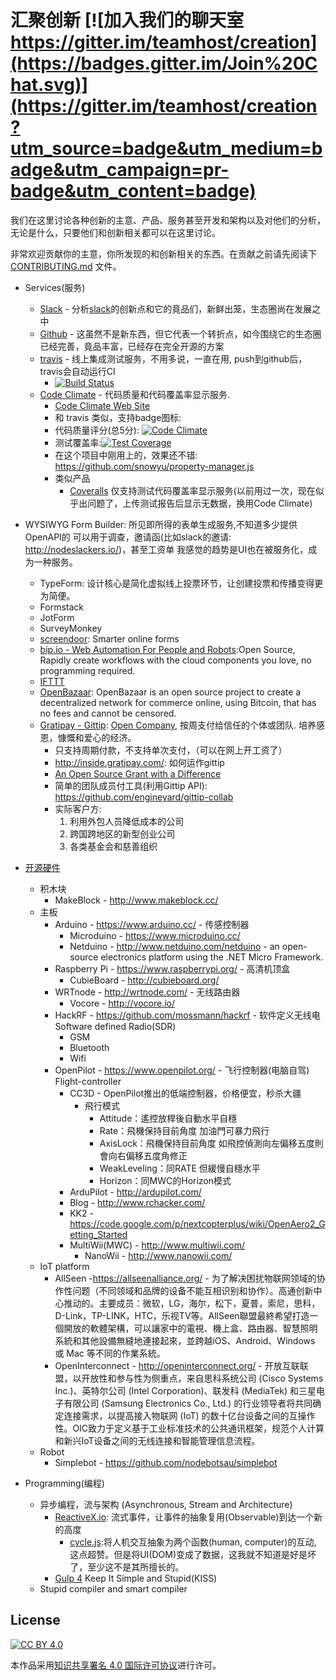 # 汇聚创新 [![加入我们的聊天室 https://gitter.im/teamhost/creation](https://badges.gitter.im/Join%20Chat.svg)](https://gitter.im/teamhost/creation?utm_source=badge&utm_medium=badge&utm_campaign=pr-badge&utm_content=badge)

我们在这里讨论各种创新的主意、产品、服务甚至开发和架构以及对他们的分析，无论是什么，只要他们和创新相关都可以在这里讨论。

非常欢迎贡献你的主意，你所发现的和创新相关的东西。在贡献之前请先阅读下 [CONTRIBUTING.md][contributing] 文件。


* Services(服务)
  * [Slack](service/slack.cn.md) - 分析[slack][slack]的创新点和它的竟品们，新鲜出笼，生态圈尚在发展之中
  * [Github]() - 这虽然不是新东西，但它代表一个转折点，如今围绕它的生态圈已经完善，竟品丰富，已经存在完全开源的方案
  * [travis](https://travis-ci.org) - 线上集成测试服务，不用多说，一直在用, push到github后， travis会自动运行CI
    * [![Build Status](https://img.shields.io/travis/snowyu/property-manager.js/master.svg)](http://travis-ci.org/snowyu/property-manager.js)
  * [Code Climate](service/codeclimate.md) - 代码质量和代码覆盖率显示服务.
    * [Code Climate Web Site][codeclimate]
    * 和 travis 类似，支持badge图标:
    * 代码质量评分(总5分): [![Code Climate](https://codeclimate.com/github/snowyu/property-manager.js/badges/gpa.svg)](https://codeclimate.com/github/snowyu/property-manager.js)
    * 测试覆盖率:[![Test Coverage](https://codeclimate.com/github/snowyu/property-manager.js/badges/coverage.svg)](https://codeclimate.com/github/snowyu/property-manager.js/coverage)
    * 在这个项目中刚用上的，效果还不错: https://github.com/snowyu/property-manager.js
    * 类似产品
      * [Coveralls](https://coveralls.io/) 仅支持测试代码覆盖率显示服务(以前用过一次，现在似乎出问题了，上传测试报告后显示无数据，换用Code Climate)
* WYSIWYG Form Builder: 所见即所得的表单生成服务,不知道多少提供OpenAPI的
    可以用于调查，邀请函(比如slack的邀请: http://nodeslackers.io/)，甚至工资单
    我感觉的趋势是UI也在被服务化，成为一种服务。
    * TypeForm: 设计核心是简化虚拟线上投票环节，让创建投票和传播变得更为简便。
    * Formstack
    * JotForm
    * SurveyMonkey
    * [screendoor](http://www.dobt.co/screendoor/): Smarter online forms
  * [bip.io - Web Automation For People and Robots](https://bip.io/):Open Source, Rapidly create workflows with the cloud components you love, no programming required.
  * [IFTTT](https://ifttt.com/)
  * [OpenBazaar](https://openbazaar.org/): OpenBazaar is an open source project to create a decentralized network for commerce online, using Bitcoin, that has no fees and cannot be censored.
  * [Gratipay - Gittip](https://gratipay.com): [Open Company][OpenCompany], 按周支付给信任的个体或团队. 培养感恩，慷慨和爱心的经济。
    * 只支持周期付款，不支持单次支付，（可以在网上开工资了）
    * http://inside.gratipay.com/: 如何运作gittip
    * [An Open Source Grant with a Difference](https://blog.engineyard.com/2014/gittip-open-source-grant)
    * 简单的团队成员付工具(利用Gittip API): https://github.com/engineyard/gittip-collab
    * 实际客户方:
      1. 利用外包人员降低成本的公司
      1. 跨国跨地区的新型创业公司
      1. 各类基金会和慈善组织
* [开源硬件](https://en.wikipedia.org/wiki/Open-source_hardware)
  * 积木块
    * MakeBlock - http://www.makeblock.cc/
  * 主板
    * Arduino - https://www.arduino.cc/ - 传感控制器
      * Microduino - https://www.microduino.cc/
      * Netduino - http://www.netduino.com/netduino - an open-source electronics platform using the .NET Micro Framework.
    * Raspberry Pi - https://www.raspberrypi.org/ - 高清机顶盒
      * CubieBoard - http://cubieboard.org/
    * WRTnode - http://wrtnode.com/ - 无线路由器
      * Vocore - http://vocore.io/
    * HackRF - https://github.com/mossmann/hackrf - 软件定义无线电 Software defined Radio(SDR)
      * GSM
      * Bluetooth
      * Wifi
    * OpenPilot - https://www.openpilot.org/ - 飞行控制器(电脑自驾) Flight-controller
      * CC3D - OpenPilot推出的低端控制器，价格便宜，秒杀大疆
        * 飛行模式
          * Attitude：遙控放桿後自動水平自穩
          * Rate：飛機保持目前角度 加油門可暴力飛行
          * AxisLock：飛機保持目前角度 如飛控偵測向左偏移五度則會向右偏移五度角修正
          * WeakLeveling：同RATE 但緩慢自穩水平
          * Horizon：同MWC的Horizon模式
      * ArduPilot - http://ardupilot.com/
      * Blog - http://www.rchacker.com/
      * KK2 - https://code.google.com/p/nextcopterplus/wiki/OpenAero2_Getting_Started
      * MultiWii(MWC) - http://www.multiwii.com/
        * NanoWii - http://www.nanowii.com/
  * IoT platform
    * AllSeen -https://allseenalliance.org/ - 为了解决困扰物联网领域的协作性问题（不同领域和品牌的设备不能互相识别和协作）。高通创新中心推动的。主要成员：微软，LG，海尔，松下，夏普，索尼，思科，D-Link，TP-LINK，HTC，乐视TV等。AllSeen聯盟最終希望打造一個開放的軟體架構，可以讓家中的電視、機上盒、路由器、智慧照明系統和其他設備無縫地連接起來，並跨越iOS、Android、Windows 或 Mac 等不同的作業系統。
    * OpenInterconnect - http://openinterconnect.org/ - 开放互联联盟，以开放性和参与性为侧重点，来自思科系统公司 (Cisco Systems Inc.)、英特尔公司 (Intel Corporation)、联发科 (MediaTek) 和三星电子有限公司 (Samsung Electronics Co., Ltd.) 的行业领导者将共同确定连接需求，以提高接入物联网 (IoT) 的数十亿台设备之间的互操作性。OIC致力于定义基于工业标准技术的公共通讯框架，规范个人计算和新兴IoT设备之间的无线连接和智能管理信息流程。
  * Robot
    * Simplebot - https://github.com/nodebotsau/simplebot

* Programming(编程)
  * 异步编程，流与架构 (Asynchronous, Stream and Architecture)
    * [ReactiveX.io](http://ReactiveX.io): 流式事件，让事件的抽象复用(Observable)到达一个新的高度
      * [cycle.js](http://cycle.js.org):将人机交互抽象为两个函数(human, computer)的互动,
        这点超赞。但是将UI(DOM)变成了数据，这我就不知道是好是坏了，至少这不是其所擅长的。
    * [Gulp 4](https://github.com/gulpjs/gulp/tree/4.0) Keep It Simple and Stupid(KISS)
  * Stupid compiler and smart compiler


## License

[![CC BY 4.0](https://i.creativecommons.org/l/by/4.0/88x31.png)][CCBY4]

本作品采用[知识共享署名 4.0 国际许可协议][CCBY4]进行许可。

[slack]: https://slack.com/
[bacon.js]: https://github.com/baconjs/bacon.js
[rxjs]: http://reactive-extensions.github.io/RxJS/
[codeclimate]:https://codeclimate.com
[contributing]: https://github.com/teamhost/creation/blob/master/CONTRIBUTING.md
[OpenCompany]: http://www.opencompany.org
[CCBY4]: https://creativecommons.org/licenses/by/4.0/
